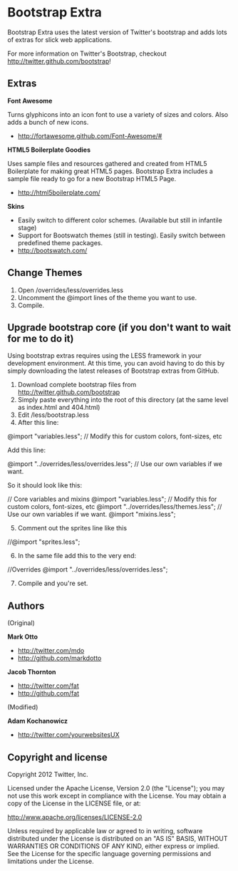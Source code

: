 Bootstrap Extra
=================

Bootstrap Extra uses the latest version of Twitter's bootstrap and adds lots of extras for slick web applications.

For more information on Twitter's Bootstrap, checkout http://twitter.github.com/bootstrap!

Extras
-------

**Font Awesome**

Turns glyphicons into an icon font to use a variety of sizes and colors. Also adds a bunch of new icons.

+ http://fortawesome.github.com/Font-Awesome/#

**HTML5 Boilerplate Goodies**

Uses sample files and resources gathered and created from HTML5 Boilerplate for making great HTML5 pages. Bootstrap Extra includes a sample file ready to go for a new Bootstrap HTML5 Page.

+ http://html5boilerplate.com/

**Skins**

+ Easily switch to different color schemes. (Available but still in infantile stage)
+ Support for Bootswatch themes (still in testing). Easily switch between predefined theme packages.
+ http://bootswatch.com/

Change Themes
-------------

1. Open /overrides/less/overrides.less
2. Uncomment the @import lines of the theme you want to use.
3. Compile.

Upgrade bootstrap core (if you don't want to wait for me to do it)
-------------------------------------------------------------------------

Using bootstrap extras requires using the LESS framework in your development environment. 
At this time, you can avoid having to do this by simply downloading the latest releases of Bootstrap extras from GitHub.

1. Download complete bootstrap files from http://twitter.github.com/bootstrap
2. Simply paste everything into the root of this directory (at the same level as index.html and 404.html)
3. Edit /less/bootstrap.less
4. After this line:

@import "variables.less"; // Modify this for custom colors, font-sizes, etc

Add this line: 

@import "../overrides/less/overrides.less"; // Use our own variables if we want.

So it should look like this:

// Core variables and mixins
@import "variables.less"; // Modify this for custom colors, font-sizes, etc
@import "../overrides/less/themes.less"; // Use our own variables if we want.
@import "mixins.less";

5. Comment out the sprites line like this

//@import "sprites.less";

6. In the same file add this to the very end:

//Overrides
@import "../overrides/less/overrides.less";

7. Compile and you're set.

Authors
-------
(Original)

**Mark Otto**

+ http://twitter.com/mdo
+ http://github.com/markdotto

**Jacob Thornton**

+ http://twitter.com/fat
+ http://github.com/fat

(Modified)

**Adam Kochanowicz**

+ http://twitter.com/yourwebsitesUX

Copyright and license
---------------------

Copyright 2012 Twitter, Inc.

Licensed under the Apache License, Version 2.0 (the "License");
you may not use this work except in compliance with the License.
You may obtain a copy of the License in the LICENSE file, or at:

   http://www.apache.org/licenses/LICENSE-2.0

Unless required by applicable law or agreed to in writing, software
distributed under the License is distributed on an "AS IS" BASIS,
WITHOUT WARRANTIES OR CONDITIONS OF ANY KIND, either express or implied.
See the License for the specific language governing permissions and
limitations under the License.

